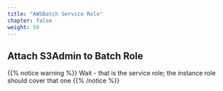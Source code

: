 ```yaml
---
title: "AWSBatch Service Role"
chapter: false
weight: 50
---
```


## Attach S3Admin to Batch Role

{{% notice warning %}}
Wait - that is the service role; the instance role should cover that one
{{% /notice %}}

<!--
In order to upload and download from S3 within a job, the AWSBatchServiceRole needs updating.
Click [this deep link](https://console.aws.amazon.com/iam/home#/roles/AWSBatchServiceRole) to reach the *AWSBatchServiceRole* IAM Roles.

![](/images/nextflow-on-aws-batch/batch/50_iam_batch_role.png)

![](/images/nextflow-on-aws-batch/batch/50_iam_batch_role_1.png)

-->
